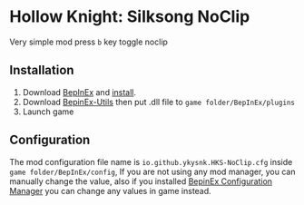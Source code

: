 # Hollow Knight: Silksong NoClip

Very simple mod press `b` key toggle noclip

## Installation
1. Download [BepInEx](https://github.com/BepInEx/BepInEx) and [install](https://docs.bepinex.dev/articles/user_guide/installation/index.html).
2. Download [BepinEx-Utils](https://github.com/T2PeNBiX99wcoxKv3A4g/BepinEx-Utils/releases/latest) then put .dll file to `game folder/BepInEx/plugins`
3. Launch game

## Configuration
The mod configuration file name is `io.github.ykysnk.HKS-NoClip.cfg` inside `game folder/BepInEx/config`,
If you are not using any mod manager, you can manually change the value, also if you installed [BepinEx Configuration Manager](https://github.com/BepInEx/BepInEx.ConfigurationManager)
you can change any values in game instead.